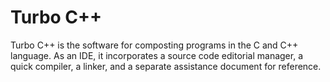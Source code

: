 # Turbo C++

 Turbo C++ is the software for composting programs in the C and C++ language. As an IDE, it incorporates a source code editorial manager, a quick compiler, a linker, and a separate assistance document for reference.

